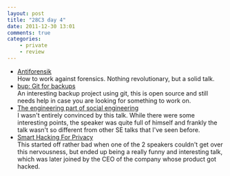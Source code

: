 ```yaml
---
layout: post
title: "28C3 day 4"
date: 2011-12-30 13:01
comments: true
categories:
    - private
    - review
---
```

* [Antiforensik](http://events.ccc.de/congress/2011/Fahrplan/events/4828.en.html)<br>How to work against forensics. Nothing revolutionary, but a solid talk.
* [bup: Git for backups](http://events.ccc.de/congress/2011/Fahrplan/events/4587.en.html)<br>An interesting backup project using git, this is open source and still needs help in case you are looking for something to work on.
* [The engineering part of social engineering](http://events.ccc.de/congress/2011/Fahrplan/events/4856.en.html)<br>I wasn't entirely convinced by this talk. While there were some interesting points, the speaker was quite full of himself and frankly the talk wasn't so different from other SE talks that I've seen before.
* [Smart Hacking For Privacy](http://events.ccc.de/congress/2011/Fahrplan/events/4754.en.html)<br>This started off rather bad when  one of the 2 speakers couldn't get over this nervousness, but ended up being a really funny and interesting talk, which was later joined by the CEO of the company whose product got hacked.
